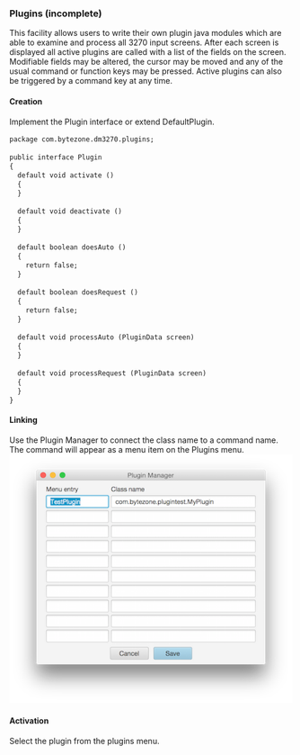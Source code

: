 ### Plugins (incomplete)
This facility allows users to write their own plugin java modules which are able to examine and process all 3270 input screens. After each screen is displayed all active plugins are called with a list of the fields on the screen. Modifiable fields may be altered, the cursor may be moved and any of the usual command or function keys may be pressed. Active plugins can also be triggered by a command key at any time.  
#### Creation
Implement the Plugin interface or extend DefaultPlugin.
```
package com.bytezone.dm3270.plugins;

public interface Plugin
{
  default void activate ()
  {
  }

  default void deactivate ()
  {
  }

  default boolean doesAuto ()
  {
    return false;
  }

  default boolean doesRequest ()
  {
    return false;
  }

  default void processAuto (PluginData screen)
  {
  }

  default void processRequest (PluginData screen)
  {
  }
}
```
#### Linking
Use the Plugin Manager to connect the class name to a command name. The command will appear as a menu item on the Plugins menu.  
![Plugins](plugins.png?raw=true "plugin list")
#### Activation
Select the plugin from the plugins menu.

